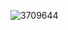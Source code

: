 ![3709644](https://user-images.githubusercontent.com/82104198/113883787-61779100-97b6-11eb-9025-5b6294d5f547.jpg)
